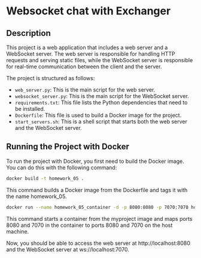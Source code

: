 # Websocket chat with Exchanger

## Description

This project is a web application that includes a web server and a WebSocket server. The web server is responsible for handling HTTP requests and serving static files, while the WebSocket server is responsible for real-time communication between the client and the server.

The project is structured as follows:

- `web_server.py`: This is the main script for the web server.
- `websocket_server.py`: This is the main script for the WebSocket server.
- `requirements.txt`: This file lists the Python dependencies that need to be installed.
- `Dockerfile`: This file is used to build a Docker image for the project.
- `start_servers.sh`: This is a shell script that starts both the web server and the WebSocket server.

## Running the Project with Docker

To run the project with Docker, you first need to build the Docker image. You can do this with the following command:

```bash
docker build -t homework_05 .
```

This command builds a Docker image from the Dockerfile and tags it with the name homework_05.

```bash
docker run --name homework_05_container -d -p 8080:8080 -p 7070:7070 homework_05
```

This command starts a container from the myproject image and maps ports 8080 and 7070 in the container to ports 8080 and 7070 on the host machine.

Now, you should be able to access the web server at http://localhost:8080 and the WebSocket server at ws://localhost:7070.

